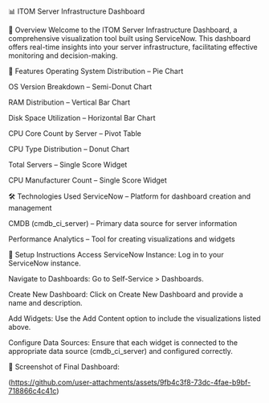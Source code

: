 📊 ITOM Server Infrastructure Dashboard
​

🚀 Overview
Welcome to the ITOM Server Infrastructure Dashboard, a comprehensive visualization tool built using ServiceNow. This dashboard offers real-time insights into your server infrastructure, facilitating effective monitoring and decision-making.​

🧰 Features
Operating System Distribution – Pie Chart

OS Version Breakdown – Semi-Donut Chart

RAM Distribution – Vertical Bar Chart

Disk Space Utilization – Horizontal Bar Chart

CPU Core Count by Server – Pivot Table

CPU Type Distribution – Donut Chart

Total Servers – Single Score Widget

CPU Manufacturer Count – Single Score Widget​

🛠️ Technologies Used
ServiceNow – Platform for dashboard creation and management

CMDB (cmdb_ci_server) – Primary data source for server information

Performance Analytics – Tool for creating visualizations and widgets

📝 Setup Instructions
Access ServiceNow Instance: Log in to your ServiceNow instance.

Navigate to Dashboards: Go to Self-Service > Dashboards.

Create New Dashboard: Click on Create New Dashboard and provide a name and description.

Add Widgets: Use the Add Content option to include the visualizations listed above.

Configure Data Sources: Ensure that each widget is connected to the appropriate data source (cmdb_ci_server) and configured correctly.​

📸 Screenshot of Final Dashboard:

(https://github.com/user-attachments/assets/9fb4c3f8-73dc-4fae-b9bf-718866c4c41c)

